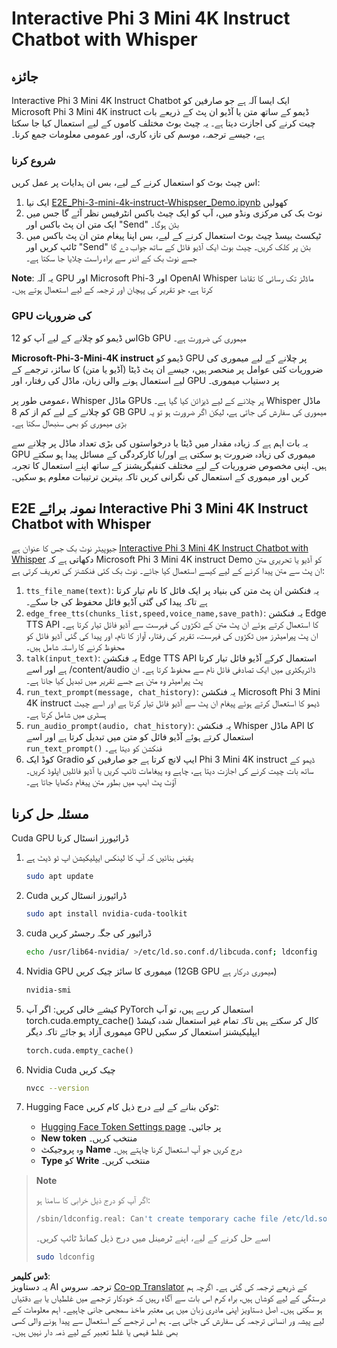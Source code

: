 <!--
CO_OP_TRANSLATOR_METADATA:
{
  "original_hash": "006e8cf75211d3297f24e1b22e38955f",
  "translation_date": "2025-05-07T14:11:00+00:00",
  "source_file": "md/02.Application/01.TextAndChat/Phi3/E2E_Phi-3-mini_with_whisper.md",
  "language_code": "ur"
}
-->
# Interactive Phi 3 Mini 4K Instruct Chatbot with Whisper

## جائزہ

Interactive Phi 3 Mini 4K Instruct Chatbot ایک ایسا آلہ ہے جو صارفین کو Microsoft Phi 3 Mini 4K instruct ڈیمو کے ساتھ متن یا آڈیو ان پٹ کے ذریعے بات چیت کرنے کی اجازت دیتا ہے۔ یہ چیٹ بوٹ مختلف کاموں کے لیے استعمال کیا جا سکتا ہے، جیسے ترجمہ، موسم کی تازہ کاری، اور عمومی معلومات جمع کرنا۔

### شروع کرنا

اس چیٹ بوٹ کو استعمال کرنے کے لیے، بس ان ہدایات پر عمل کریں:

1. ایک نیا [E2E_Phi-3-mini-4k-instruct-Whispser_Demo.ipynb](https://github.com/microsoft/Phi-3CookBook/blob/main/code/06.E2E/E2E_Phi-3-mini-4k-instruct-Whispser_Demo.ipynb) کھولیں
2. نوٹ بک کی مرکزی ونڈو میں، آپ کو ایک چیٹ باکس انٹرفیس نظر آئے گا جس میں ایک متن ان پٹ باکس اور "Send" بٹن ہوگا۔
3. ٹیکسٹ بیسڈ چیٹ بوٹ استعمال کرنے کے لیے، بس اپنا پیغام متن ان پٹ باکس میں ٹائپ کریں اور "Send" بٹن پر کلک کریں۔ چیٹ بوٹ ایک آڈیو فائل کے ساتھ جواب دے گا جسے نوٹ بک کے اندر سے براہ راست چلایا جا سکتا ہے۔

**Note**: یہ آلہ GPU اور Microsoft Phi-3 اور OpenAI Whisper ماڈلز تک رسائی کا تقاضا کرتا ہے، جو تقریر کی پہچان اور ترجمہ کے لیے استعمال ہوتے ہیں۔

### GPU کی ضروریات

اس ڈیمو کو چلانے کے لیے آپ کو 12Gb GPU میموری کی ضرورت ہے۔

**Microsoft-Phi-3-Mini-4K instruct** ڈیمو کو GPU پر چلانے کے لیے میموری کی ضروریات کئی عوامل پر منحصر ہیں، جیسے ان پٹ ڈیٹا (آڈیو یا متن) کا سائز، ترجمے کے لیے استعمال ہونے والی زبان، ماڈل کی رفتار، اور GPU پر دستیاب میموری۔

عمومی طور پر، Whisper ماڈل GPUs پر چلانے کے لیے ڈیزائن کیا گیا ہے۔ Whisper ماڈل کو چلانے کے لیے کم از کم 8 GB GPU میموری کی سفارش کی جاتی ہے، لیکن اگر ضرورت ہو تو یہ بڑی میموری کو بھی سنبھال سکتا ہے۔

یہ بات اہم ہے کہ زیادہ مقدار میں ڈیٹا یا درخواستوں کی بڑی تعداد ماڈل پر چلانے سے GPU میموری کی زیادہ ضرورت ہو سکتی ہے اور/یا کارکردگی کے مسائل پیدا ہو سکتے ہیں۔ اپنی مخصوص ضروریات کے لیے مختلف کنفیگریشنز کے ساتھ اپنے استعمال کا تجربہ کریں اور میموری کے استعمال کی نگرانی کریں تاکہ بہترین ترتیبات معلوم ہو سکیں۔

## E2E نمونہ برائے Interactive Phi 3 Mini 4K Instruct Chatbot with Whisper

جیوپیٹر نوٹ بک جس کا عنوان ہے [Interactive Phi 3 Mini 4K Instruct Chatbot with Whisper](https://github.com/microsoft/Phi-3CookBook/blob/main/code/06.E2E/E2E_Phi-3-mini-4k-instruct-Whispser_Demo.ipynb) دکھاتی ہے کہ Microsoft Phi 3 Mini 4K instruct Demo کو آڈیو یا تحریری متن ان پٹ سے متن پیدا کرنے کے لیے کیسے استعمال کیا جائے۔ نوٹ بک کئی فنکشنز کی تعریف کرتی ہے:

1. `tts_file_name(text)`: یہ فنکشن ان پٹ متن کی بنیاد پر ایک فائل کا نام تیار کرتا ہے تاکہ پیدا کی گئی آڈیو فائل محفوظ کی جا سکے۔
1. `edge_free_tts(chunks_list,speed,voice_name,save_path)`: یہ فنکشن Edge TTS API کا استعمال کرتے ہوئے ان پٹ متن کے ٹکڑوں کی فہرست سے آڈیو فائل تیار کرتا ہے۔ ان پٹ پیرامیٹرز میں ٹکڑوں کی فہرست، تقریر کی رفتار، آواز کا نام، اور پیدا کی گئی آڈیو فائل کو محفوظ کرنے کا راستہ شامل ہیں۔
1. `talk(input_text)`: یہ فنکشن Edge TTS API استعمال کرکے آڈیو فائل تیار کرتا ہے اور اسے /content/audio ڈائریکٹری میں ایک تصادفی فائل نام سے محفوظ کرتا ہے۔ ان پٹ پیرامیٹر وہ متن ہے جسے تقریر میں تبدیل کیا جانا ہے۔
1. `run_text_prompt(message, chat_history)`: یہ فنکشن Microsoft Phi 3 Mini 4K instruct ڈیمو کا استعمال کرتے ہوئے پیغام ان پٹ سے آڈیو فائل تیار کرتا ہے اور اسے چیٹ ہسٹری میں شامل کرتا ہے۔
1. `run_audio_prompt(audio, chat_history)`: یہ فنکشن Whisper ماڈل API کا استعمال کرتے ہوئے آڈیو فائل کو متن میں تبدیل کرتا ہے اور اسے `run_text_prompt()` فنکشن کو دیتا ہے۔
1. کوڈ ایک Gradio ایپ لانچ کرتا ہے جو صارفین کو Phi 3 Mini 4K instruct ڈیمو کے ساتھ بات چیت کرنے کی اجازت دیتا ہے، چاہے وہ پیغامات ٹائپ کریں یا آڈیو فائلیں اپلوڈ کریں۔ آؤٹ پٹ ایپ میں بطور متن پیغام دکھایا جاتا ہے۔

## مسئلہ حل کرنا

Cuda GPU ڈرائیورز انسٹال کرنا

1. یقینی بنائیں کہ آپ کا لینکس ایپلیکیشن اپ ٹو ڈیٹ ہے

    ```bash
    sudo apt update
    ```

1. Cuda ڈرائیورز انسٹال کریں

    ```bash
    sudo apt install nvidia-cuda-toolkit
    ```

1. cuda ڈرائیور کی جگہ رجسٹر کریں

    ```bash
    echo /usr/lib64-nvidia/ >/etc/ld.so.conf.d/libcuda.conf; ldconfig
    ```

1. Nvidia GPU میموری کا سائز چیک کریں (12GB GPU میموری درکار ہے)

    ```bash
    nvidia-smi
    ```

1. کیشے خالی کریں: اگر آپ PyTorch استعمال کر رہے ہیں، تو آپ torch.cuda.empty_cache() کال کر سکتے ہیں تاکہ تمام غیر استعمال شدہ کیشڈ میموری آزاد ہو جائے تاکہ دیگر GPU ایپلیکیشنز استعمال کر سکیں

    ```python
    torch.cuda.empty_cache() 
    ```

1. Nvidia Cuda چیک کریں

    ```bash
    nvcc --version
    ```

1. Hugging Face ٹوکن بنانے کے لیے درج ذیل کام کریں:

    - [Hugging Face Token Settings page](https://huggingface.co/settings/tokens?WT.mc_id=aiml-137032-kinfeylo) پر جائیں۔
    - **New token** منتخب کریں۔
    - وہ پروجیکٹ **Name** درج کریں جو آپ استعمال کرنا چاہتے ہیں۔
    - **Type** کو **Write** منتخب کریں۔

> **Note**
>
> اگر آپ کو درج ذیل خرابی کا سامنا ہو:
>
> ```bash
> /sbin/ldconfig.real: Can't create temporary cache file /etc/ld.so.cache~: Permission denied 
> ```
>
> اسے حل کرنے کے لیے، اپنے ٹرمینل میں درج ذیل کمانڈ ٹائپ کریں۔
>
> ```bash
> sudo ldconfig
> ```

**ڈس کلیمر**:  
یہ دستاویز AI ترجمہ سروس [Co-op Translator](https://github.com/Azure/co-op-translator) کے ذریعے ترجمہ کی گئی ہے۔ اگرچہ ہم درستگی کے لیے کوشاں ہیں، براہ کرم اس بات سے آگاہ رہیں کہ خودکار ترجمے میں غلطیاں یا بے دقتیاں ہو سکتی ہیں۔ اصل دستاویز اپنی مادری زبان میں ہی معتبر ماخذ سمجھی جانی چاہیے۔ اہم معلومات کے لیے پیشہ ور انسانی ترجمہ کی سفارش کی جاتی ہے۔ ہم اس ترجمے کے استعمال سے پیدا ہونے والی کسی بھی غلط فہمی یا غلط تعبیر کے لیے ذمہ دار نہیں ہیں۔